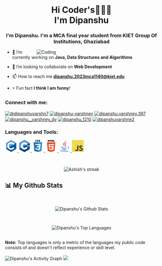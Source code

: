 
<h1 align="center">Hi Coder's👋👋👋
  <br>I'm Dipanshu</h1>
<h3 align="center">I'm Dipanshu. I'm a MCA final year student from KIET Group Of Institutions, Ghaziabad</h3>
<img align="right" alt="Coding" width="400" src=https://cdn.dribbble.com/users/1162077/screenshots/3848914/programmer.gif>

- 🌱 I’m currently working on **Java, Data Structures and Algorithms**

- 👯 I’m looking to collaborate on **Web Development**



- 📫 How to reach me **dipanshu.2023mca1140@kiet.edu**

- ⚡ Fun fact **I think I am funny**!


<h3 align="left">Connect with me:</h3>
<p align="left">
<a href="https://twitter.com/@dipanshuvarshn7" target="blank"><img align="center" src="https://raw.githubusercontent.com/rahuldkjain/github-profile-readme-generator/master/src/images/icons/Social/twitter.svg" alt="@dipanshuvarshn7" height="30" width="40" /></a>
<a href="https://linkedin.com/in/dipanshu-varshney" target="blank"><img align="center" src="https://raw.githubusercontent.com/rahuldkjain/github-profile-readme-generator/master/src/images/icons/Social/linked-in-alt.svg" alt="dipanshu-varshney" height="30" width="40" /></a>
<a href="https://fb.com/dipanshu.varshney.397" target="blank"><img align="center" src="https://raw.githubusercontent.com/rahuldkjain/github-profile-readme-generator/master/src/images/icons/Social/facebook.svg" alt="dipanshu.varshney.397" height="30" width="40" /></a>
<a href="https://instagram.com/dipanshu__varshney_dv" target="blank"><img align="center" src="https://raw.githubusercontent.com/rahuldkjain/github-profile-readme-generator/master/src/images/icons/Social/instagram.svg" alt="dipanshu__varshney_dv" height="30" width="40" /></a>
<a href="https://www.codechef.com/users/dipanshu_1210" target="blank"><img align="center" src="https://cdn.jsdelivr.net/npm/simple-icons@3.1.0/icons/codechef.svg" alt="dipanshu_1210" height="30" width="40" /></a>
<a href="https://www.hackerrank.com/dipanshuvarshne2" target="blank"><img align="center" src="https://raw.githubusercontent.com/rahuldkjain/github-profile-readme-generator/master/src/images/icons/Social/hackerrank.svg" alt="dipanshuvarshne2" height="30" width="40" /></a>
</p>

<h3 align="left">Languages and Tools:</h3>
<p align="left"> <a href="https://www.cprogramming.com/" target="_blank" rel="noreferrer"> <img 
src="https://raw.githubusercontent.com/devicons/devicon/master/icons/c/c-original.svg" alt="c" width="40" height="40"/> </a> <a href="https://www.w3schools.com/cpp/" target="_blank" rel="noreferrer"> <img src="https://raw.githubusercontent.com/devicons/devicon/master/icons/cplusplus/cplusplus-original.svg" alt="cplusplus" width="40" height="40"/> </a> <a href="https://www.w3schools.com/css/" target="_blank" rel="noreferrer"> <img src="https://raw.githubusercontent.com/devicons/devicon/master/icons/css3/css3-original-wordmark.svg" alt="css3" width="40" height="40"/> </a> <a href="https://www.w3.org/html/" target="_blank" rel="noreferrer"> <img src="https://raw.githubusercontent.com/devicons/devicon/master/icons/html5/html5-original-wordmark.svg" alt="html5" width="40" height="40"/> </a> <a href="https://www.java.com" target="_blank" rel="noreferrer"> <img src="https://raw.githubusercontent.com/devicons/devicon/master/icons/java/java-original.svg" alt="java" width="40" height="40"/> </a> <a href="https://developer.mozilla.org/en-US/docs/Web/JavaScript" target="_blank" rel="noreferrer"> <img src="https://raw.githubusercontent.com/devicons/devicon/master/icons/javascript/javascript-original.svg" alt="javascript" width="40" height="40"/> </a> </p>

















<br>
<!-- <p><img align="left" src="https://github-readme-stats.vercel.app/api/top-langs?username=Dipanshu1210&show_icons=true&locale=en&layout=compact" alt="Dipanshu1210" /></p> -->
<p align="center">
    <!-- <a href="https://github.com/SubhamRaoniar28/github-readme-streak-stats"> -->
        <img title="🔥 Get streak stats for your profile at git.io/streak-stats" alt="Ashish's streak" src="https://github-readme-streak-stats.herokuapp.com/?user=Dipanshu1210&theme=chartreuse-dark&hide_border=true&stroke=0000&background=060A0CD0"/>
    </a>
</p>



## 📊 My Github Stats
  <br/>
  <p align = "center">
    <!-- <a href="https://github.com/SubhamRaoniar28/github-readme-stats">--> <img alt="Dipanshu's Github Stats" src="https://github-readme-stats.vercel.app/api?username=Dipanshu1210&show_icons=true&count_private=true&theme=react&hide_border=true&bg_color=0D1117" /></a>
  </p>
  <br/>
   
    
    
  <p align = "center">
  <!-- <a href="https://github.com/SubhamRaoniar28/github-readme-stats"> --> <img alt="Dipanshu's Top Languages" src="https://github-readme-stats.vercel.app/api/top-langs/?username=Dipanshu1210&langs_count=8&count_private=true&layout=compact&theme=react&hide_border=true&bg_color=0D1117" /></a>
  </p>
  <br/>
  <b>Note:</b> Top languages is only a metric of the languages my public code consists of and doesn't reflect experience or skill level.

<br/>
<br/>


<img alt="Dipanshu's Activity Graph" src="https://activity-graph.herokuapp.com/graph?username=Dipanshu1210&bg_color=0D1117&color=5BCDEC&line=5BCDEC&point=FFFFFF&hide_border=true" />




<a href="https://github.com/Meghna-DAS/github-profile-views-counter">
    <img src="https://komarev.com/ghpvc/?username=Dipanshu1210">
</a>
